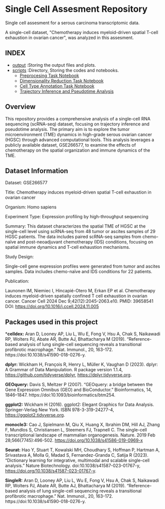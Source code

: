 # Single Cell Assesment Repository
Single cell assesment for a serous carcinoma transcriptomic data.

A single-cell dataset, "Chemotherapy induces myeloid-driven spatial
T-cell exhaustion in ovarian cancer", was analyzed in this assesment.

## INDEX
  - [output](output/) :Storing the output files and plots.
  - [scripts](scripts/) :Directory, Storing the codes and notebooks.
    - [Preprocesing Task Notebook](scripts/preprocessed.md)
    - [Dimensionality Reduction Task Notebook](scripts/dimension_reduction.md)
    - [Cell Type Annotation Task Notebook](scripts/annotation.md)
    - [Trajectory Inference and Pseudotime Analysis](scripts/trajectory.md)

## Overview

This repository provides a comprehensive analysis of a single-cell RNA
sequencing (scRNA-seq) dataset, focusing on trajectory inference and pseudotime
analysis. The primary aim is to explore the tumor microenvironment (TME)
dynamics in high-grade serous ovarian cancer (HGSC) through advanced
computational tools. This analysis leverages a publicly available dataset,
GSE266577, to examine the effects of chemotherapy on the spatial organization
and immune dynamics of the TME.

## Dataset Information
Dataset: GSE266577

Title: Chemotherapy induces myeloid-driven spatial T-cell exhaustion in ovarian
cancer

Organism: Homo sapiens

Experiment Type: Expression profiling by high-throughput sequencing

Summary:
This dataset characterizes the spatial TME of HGSC at the single-cell level
using scRNA-seq from 48 tumor or ascites samples of 29 HGSC patients. The data
includes paired scRNA-seq samples from chemo-naïve and post-neoadjuvant
chemotherapy (IDS) conditions, focusing on spatial immune dynamics and T-cell
exhaustion mechanisms.

Study Design:

Single-cell gene expression profiles were generated from tumor and ascites
samples.
Data includes chemo-naïve and IDS conditions for 22 patients.

Publication:

Launonen IM, Niemiec I, Hincapié-Otero M, Erkan EP et al. Chemotherapy induces
myeloid-driven spatially confined T cell exhaustion in ovarian cancer. Cancer
Cell 2024 Dec 9;42(12):2045-2063.e10. PMID: 39658541
DOI: https://doi.org/10.1016/j.ccell.2024.11.005

## Packages used in this project

***celldex:** Aran D, Looney AP, Liu L, Wu E, Fong V, Hsu A, Chak S, Naikawadi
RP, Wolters PJ, Abate AR, Butte AJ, Bhattacharya M (2019). “Reference-based
analysis of lung single-cell sequencing reveals a transitional profibrotic
macrophage.” Nat. Immunol., 20, 163-172. https://doi:10.1038/s41590-018-0276-y.

**dplyr:** Wickham H, François R, Henry L, Müller K, Vaughan D (2023). dplyr:
A Grammar of Data Manipulation. R package version 1.1.4, 
https://github.com/tidyverse/dplyr, https://dplyr.tidyverse.org.

**GEOquery:** Davis S, Meltzer P (2007). “GEOquery: a bridge between the Gene
Expression Omnibus (GEO) and BioConductor.” Bioinformatics, 14, 1846–1847.
https://doi:10.1093/bioinformatics/btm254.

**ggplot2:** Wickham H (2016). ggplot2: Elegant Graphics for Data Analysis.
Springer-Verlag New York. ISBN 978-3-319-24277-4, https://ggplot2.tidyverse.org.

**monocle3:** Cao J, Spielmann M, Qiu X, Huang X, Ibrahim DM, Hill AJ, Zhang F,
Mundlos S, Christiansen L, Steemers FJ, Trapnell C. The single-cell
transcriptional landscape of mammalian organogenesis. Nature. 2019 Feb
28;566(7745):496-502. https://doi.org/10.1038/s41586-019-0969-x

**Seurat:** Hao Y, Stuart T, Kowalski MH, Choudhary S, Hoffman P, Hartman A,
Srivastava A, Molla G, Madad S, Fernandez-Granda C, Satija R (2023). “Dictionary
learning for integrative, multimodal and scalable single-cell analysis.” Nature
Biotechnology. doi:10.1038/s41587-023-01767-y, 
https://doi.org/10.1038/s41587-023-01767-y.

**SingleR:** Aran D, Looney AP, Liu L, Wu E, Fong V, Hsu A, Chak S, Naikawadi RP,
Wolters PJ, Abate AR, Butte AJ, Bhattacharya M (2019). “Reference-based analysis
of lung single-cell sequencing reveals a transitional profibrotic macrophage.”
Nat. Immunol., 20, 163-172. https://doi:10.1038/s41590-018-0276-y.
